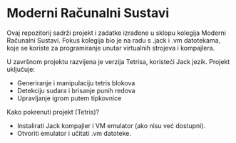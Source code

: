 # Moderni Računalni Sustavi

Ovaj repozitorij sadrži projekt i zadatke izrađene u sklopu kolegija Moderni Računalni Sustavi. Fokus kolegija bio je na radu s .jack i .vm datotekama, koje se koriste za programiranje unutar virtualnih strojeva i kompajlera.

U završnom projektu razvijena je verzija Tetrisa, koristeći Jack jezik. Projekt uključuje:
- Generiranje i manipulaciju tetris blokova
- Detekciju sudara i brisanje punih redova
- Upravljanje igrom putem tipkovnice

Kako pokrenuti projekt (Tetris)?
- Instalirati Jack kompajler i VM emulator (ako nisu već dostupni).
- Otvoriti emulator i učitati .vm datoteke.
